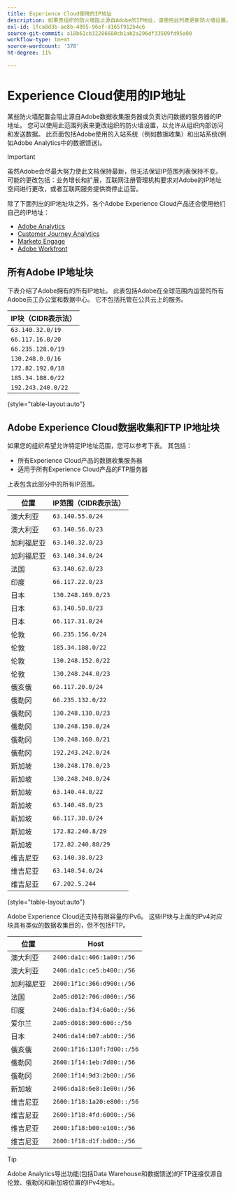 ```yaml
---
title: Experience Cloud使用的IP地址
description: 如果贵组织的防火墙阻止源自Adobe的IP地址，请使用此列表更新防火墙设置。
exl-id: 1fca8d3b-ae8b-4095-96ef-d165f912b4c6
source-git-commit: a18b61cb32286680cb1ab2a296df33509fd95a00
workflow-type: tm+mt
source-wordcount: '378'
ht-degree: 11%

---
```


# Experience Cloud使用的IP地址

某些防火墙配置会阻止源自Adobe数据收集服务器或负责访问数据的服务器的IP地址。 您可以使用此范围列表来更改组织的防火墙设置，以允许从组织内部访问和发送数据。 此页面包括Adobe使用的入站系统（例如数据收集）和出站系统(例如Adobe Analytics中的数据馈送)。

>[!IMPORTANT]
>
>虽然Adobe会尽最大努力使此文档保持最新，但无法保证IP范围列表保持不变。 可能的更改包括：业务增长和扩展，互联网注册管理机构要求对Adobe的IP地址空间进行更改，或者互联网服务提供商停止运营。

除了下面列出的IP地址块之外，各个Adobe Experience Cloud产品还会使用他们自己的IP地址：

* [Adobe Analytics](https://experienceleague.adobe.com/zh-hans/docs/analytics/technotes/ip-addresses)
* [Customer Journey Analytics](https://experienceleague.adobe.com/zh-hans/docs/analytics-platform/using/technotes/ip-addresses)
* [Marketo Engage](https://experienceleague.adobe.com/zh-hans/docs/marketo/using/getting-started/initial-setup/configure-protocols-for-marketo#step-allowlist-marketo-ips)
* [Adobe Workfront](https://experienceleague.adobe.com/zh-hans/docs/workfront/using/administration-and-setup/get-started-administration/configure-your-firewall)

## 所有Adobe IP地址块

下表介绍了Adobe拥有的所有IP地址。 此表包括Adobe在全球范围内运营的所有Adobe员工办公室和数据中心。 它不包括托管在公共云上的服务。

| IP块（CIDR表示法） |
| --- |
| `63.140.32.0/19` |
| `66.117.16.0/20` |
| `66.235.128.0/19` |
| `130.248.0.0/16` |
| `172.82.192.0/18` |
| `185.34.188.0/22` |
| `192.243.240.0/22` |

{style="table-layout:auto"}

## Adobe Experience Cloud数据收集和FTP IP地址块

如果您的组织希望允许特定IP地址范围，您可以参考下表。 其包括：

* 所有Experience Cloud产品的数据收集服务器
* 适用于所有Experience Cloud产品的FTP服务器

上表包含此部分中的所有IP范围。

| 位置 | IP范围（CIDR表示法） |
| --- | --- |
| 澳大利亚 | `63.140.55.0/24` |
| 澳大利亚 | `63.140.56.0/23` |
| 加利福尼亚 | `63.140.32.0/23` |
| 加利福尼亚 | `63.140.34.0/24` |
| 法国 | `63.140.62.0/23` |
| 印度 | `66.117.22.0/23` |
| 日本 | `130.248.169.0/23` |
| 日本 | `63.140.50.0/23` |
| 日本 | `66.117.31.0/24` |
| 伦敦 | `66.235.156.0/24` |
| 伦敦 | `185.34.188.0/22` |
| 伦敦 | `130.248.152.0/22` |
| 伦敦 | `130.248.244.0/23` |
| 俄亥俄 | `66.117.20.0/24` |
| 俄勒冈 | `66.235.132.0/22` |
| 俄勒冈 | `130.248.130.0/23` |
| 俄勒冈 | `130.248.150.0/24` |
| 俄勒冈 | `130.248.160.0/21` |
| 俄勒冈 | `192.243.242.0/24` |
| 新加坡 | `130.248.170.0/23` |
| 新加坡 | `130.248.240.0/24` |
| 新加坡 | `63.140.44.0/22` |
| 新加坡 | `63.140.48.0/23` |
| 新加坡 | `66.117.30.0/24` |
| 新加坡 | `172.82.240.8/29` |
| 新加坡 | `172.82.240.88/29` |
| 维吉尼亚 | `63.140.38.0/23` |
| 维吉尼亚 | `63.140.54.0/24` |
| 维吉尼亚 | `67.202.5.244` |

{style="table-layout:auto"}

Adobe Experience Cloud还支持有限容量的IPv6。 这些IP块与上面的IPv4对应块具有类似的数据收集目的，但不包括FTP。

| 位置 | Host |
| --- | --- |
| 澳大利亚 | `2406:da1c:406:1a00::/56` |
| 澳大利亚 | `2406:da1c:ce5:b400::/56` |
| 加利福尼亚 | `2600:1f1c:366:d900::/56` |
| 法国 | `2a05:d012:706:d000::/56` |
| 印度 | `2406:da1a:f34:6a00::/56` |
| 爱尔兰 | `2a05:d018:309:600::/56` |
| 日本 | `2406:da14:b07:ab00::/56` |
| 俄亥俄 | `2600:1f16:130f:7d00::/56` |
| 俄勒冈 | `2600:1f14:1eb:7d00::/56` |
| 俄勒冈 | `2600:1f14:9d3:2b00::/56` |
| 新加坡 | `2406:da18:6e8:1e00::/56` |
| 维吉尼亚 | `2600:1f18:1a20:e800::/56` |
| 维吉尼亚 | `2600:1f18:4fd:6000::/56` |
| 维吉尼亚 | `2600:1f18:b00:e100::/56` |
| 维吉尼亚 | `2600:1f18:d1f:bd00::/56` |

>[!TIP]
>
>Adobe Analytics导出功能(包括Data Warehouse和数据馈送)的FTP连接仅源自伦敦、俄勒冈和新加坡位置的IPv4地址。
